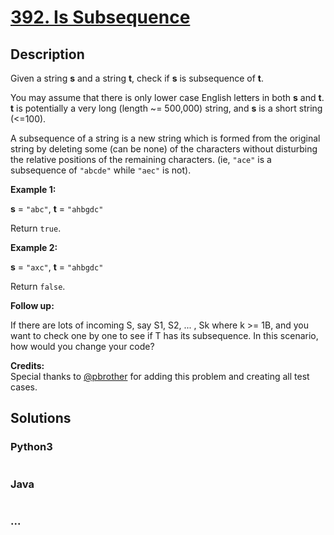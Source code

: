 # [392. Is Subsequence](https://leetcode.com/problems/is-subsequence)

## Description
<p>
Given a string <b>s</b> and a string <b>t</b>, check if <b>s</b> is subsequence of <b>t</b>.
</p>

<p>
You may assume that there is only lower case English letters in both <b>s</b> and <b>t</b>. <b>t</b> is potentially a very long (length ~= 500,000) string, and <b>s</b> is a short string (<=100).
</p>

<p>
A subsequence of a string is a new string which is formed from the original string by deleting some (can be none) of the characters without disturbing the relative positions of the remaining characters. (ie, <code>"ace"</code> is a subsequence of <code>"abcde"</code> while <code>"aec"</code> is not).
</p>

<p><b>Example 1:</b><br />
<b>s</b> = <code>"abc"</code>, <b>t</b> = <code>"ahbgdc"</code>
</p>
<p>
Return <code>true</code>.
</p>

<p><b>Example 2:</b><br />
<b>s</b> = <code>"axc"</code>, <b>t</b> = <code>"ahbgdc"</code>
</p>
<p>
Return <code>false</code>.
</p>

<p><b>Follow up:</b><br />
If there are lots of incoming S, say S1, S2, ... , Sk where k >= 1B, and you want to check one by one to see if T has its subsequence. In this scenario, how would you change your code?</p>

<p><b>Credits:</b><br />Special thanks to <a href="https://leetcode.com/pbrother/">@pbrother</a> for adding this problem and creating all test cases.</p>


## Solutions


### Python3

```python

```

### Java

```java

```

### ...
```

```

